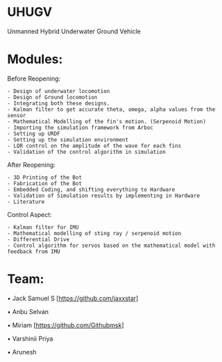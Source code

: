 # UHUGV
Unmanned Hybrid Underwater Ground Vehicle

# Modules:

Before Reopening:

    - Design of underwater locomotion
    - Design of Ground locomotion
    - Integrating both these designs.
    - Kalman filter to get accurate theta, omega, alpha values from the sensor
    - Mathematical Modelling of the fin's motion. (Serpenoid Motion)
    - Importing the simulation framework from Arboc
    - Setting up URDF
    - Setting up the simulation environment
    - LQR control on the amplitude of the wave for each fins
    - Validation of the control algorithm in simulation

After Reopening:

    - 3D Printing of the Bot
    - Fabrication of the Bot
    - Embedded Coding, and shifting everything to Hardware
    - Validation of Simulation results by implementing in Hardware
    - Literature
    
Control Aspect:

    - Kalman filter for IMU
    - Mathematical modelling of sting ray / serpenoid motion
    - Differential Drive
    - Control algorithm for servos based on the mathematical model with feedback from IMU



# Team:
  
  
  • Jack Samuel S [https://github.com/jaxxstar] 
  
  • Anbu Selvan 

  • Miriam [https://github.com/Githubmsk]

  • Varshinii Priya

  • Arunesh 
